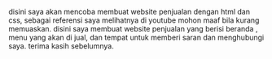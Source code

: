 disini saya akan mencoba membuat website penjualan dengan html dan css, sebagai referensi saya melihatnya di youtube mohon maaf bila kurang memuaskan. 
disini saya membuat website penjualan yang berisi beranda , menu yang akan di jual, dan tempat untuk memberi saran dan menghubungi saya.
terima kasih sebelumnya.